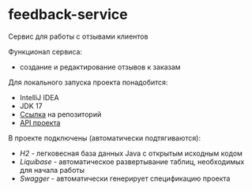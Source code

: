 # feedback-service

Сервис для работы с отзывами клиентов

Функционал сервиса:
* создание и редактирование отзывов к заказам

Для локального запуска проекта понадобится:
* IntelliJ IDEA
* JDK 17
* [Ссылка](https://github.com/RomanTyt/feedback-service.git) на репозиторий
* [API проекта](http://localhost:8080/swagger-ui/index.html#/)

В проекте подключены (автоматически подтягиваются):
* _H2_ - легковесная база данных Java с открытым исходным кодом
* _Liquibase_ - автоматическое развертывание таблиц, необходимых для начала работы
* _Swagger_ - автоматически генерирует спецификацию проекта
